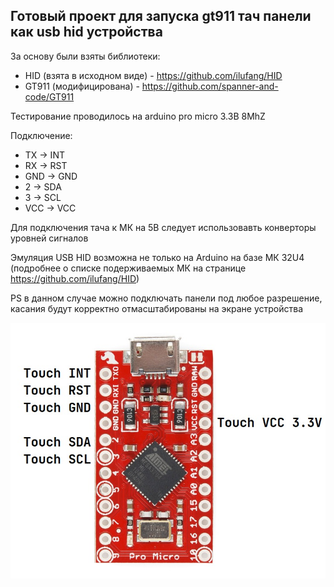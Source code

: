 
## Готовый проект для запуска gt911 тач панели как usb hid устройства

За основу были взяты библиотеки:
* HID (взята в исходном виде) - https://github.com/ilufang/HID
* GT911 (модифицирована) - https://github.com/spanner-and-code/GT911

Тестирование проводилось на arduino pro micro 3.3В 8MhZ

Подключение:
* TX  -> INT
* RX  -> RST
* GND -> GND
* 2   -> SDA
* 3   -> SCL
* VCC -> VCC

Для подключения тача к МК на 5В следует использовавть конверторы уровней сигналов

Эмуляция USB HID возможна не только на Arduino на базе МК 32U4 (подробнее о списке подерживаемых МК на странице https://github.com/ilufang/HID) 

PS в данном случае можно подключать панели под любое разрешение, касания будут корректно отмасштабированы на экране устройства

![Иллюстрация к проекту](https://github.com/mazahaker/gt911-arduino-capacitive-touch/blob/master/Touch%20connection.jpg)
